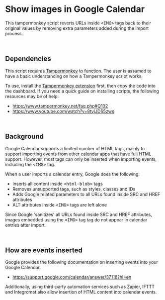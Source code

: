 # Show images in Google Calendar

This tampermonkey script reverts URLs inside <tt>&lt;IMG&gt;</tt> tags back to their original values by removing extra parameters added during the import process.

&nbsp;

## Dependencies

This script requires [Tampermonkey](https://www.tampermonkey.net/) to function. The user is assumed to have a basic understanding on how a Tampermonkey script works.

To use, install the [Tampermonkey extension](https://chrome.google.com/webstore/detail/tampermonkey/dhdgffkkebhmkfjojejmpbldmpobfkfo) first, then copy the code into the dashboard. If you need a quick guide on installing scripts, the following resources may be of help:
* https://www.tampermonkey.net/faq.php#Q102
* https://www.youtube.com/watch?v=8tyjJD65zws

&nbsp;

## Background

Google Calendar supports a limited number of HTML tags, mainly to support importing events from other calendar apps that have full HTML support. However, most tags can only be inserted when importing events, including the <tt>&lt;IMG&gt;</tt> tag.   
  
When a user imports a calendar entry, Google does the following:
  
  * Inserts all content inside <tt>&lt;html-blob&gt;</tt> tags
  * Removes unsupported tags, such as styles, classes and IDs  
  * Adds Google related parameters to all URLs found inside SRC and HREF attributes
  * ALT attributes inside <tt>&lt;IMG&gt;</tt> tags are left alone
  
Since Google 'sanitizes' all URLs found inside SRC and HREF attributes, images embedded using the <tt>&lt;IMG&gt;</tt> tag tag do not appear in calendar entries after import.

&nbsp;

## How are events inserted

Google provides the following documentation on inserting events into your Google Calendar. 
* https://support.google.com/calendar/answer/37118?hl=en

Additionally, using third-party automation services such as Zapier, IFTTT and Integromat also allow insertion of HTML content into calendar events.
